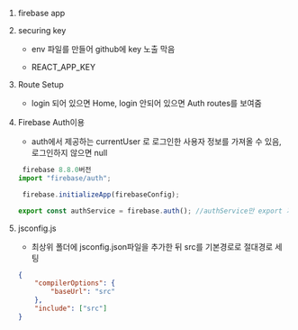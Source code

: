 1. firebase app 

2. securing key
   
   - env 파일를 만들어 github에 key 노출 막음
   
   - REACT_APP_KEY

3. Route Setup
   
   - login 되어 있으면 Home, login 안되어 있으면 Auth routes를 보여줌

4. Firebase Auth이용
   
   - auth에서 제공하는 currentUser 로 로그인한 사용자 정보를 가져올 수 있음, 로그인하지 않으면 null
   
   ```js
    firebase 8.8.0버전
   import "firebase/auth";
   
    firebase.initializeApp(firebaseConfig);
   
   export const authService = firebase.auth(); //authService만 export 가능 
   
   
   ```

5. jsconfig.js 
   
   - 최상위 폴더에 jsconfig.json파일을 추가한 뒤 src를 기본경로로 절대경로 세팅
   
   ```json
   {
       "compilerOptions": {
           "baseUrl": "src"
       },
       "include": ["src"]
   }
   ```


